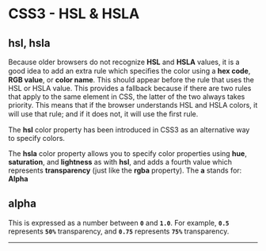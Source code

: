 # CSS3 - HSL & HSLA

## hsl, hsla

Because older browsers do not recognize **HSL** and **HSLA** values, it is a good idea to add an extra rule which speciﬁes the color using a **hex code**, **RGB value**, or **color name**. This should appear before the rule that uses the HSL or HSLA value. This provides a fallback because if there are two rules that apply to the same element in CSS, the latter of the two always takes priority. This means that if the browser understands HSL and HSLA colors, it will use that rule; and if it does not, it will use the ﬁrst rule.

The **hsl** color property has been introduced in CSS3 as an alternative way to specify colors.

The **hsla** color property allows you to specify color properties using **hue**, **saturation**, and **lightness** as with **hsl**, and adds a fourth value which represents **transparency** (just like the **rgba** property). The **a** stands for: **Alpha**
## alpha

This is expressed as a number between **`0`** and **`1.0`**. For example, **`0.5`** represents **`50%`** transparency, and **`0.75`** represents **`75%`** transparency.

---
